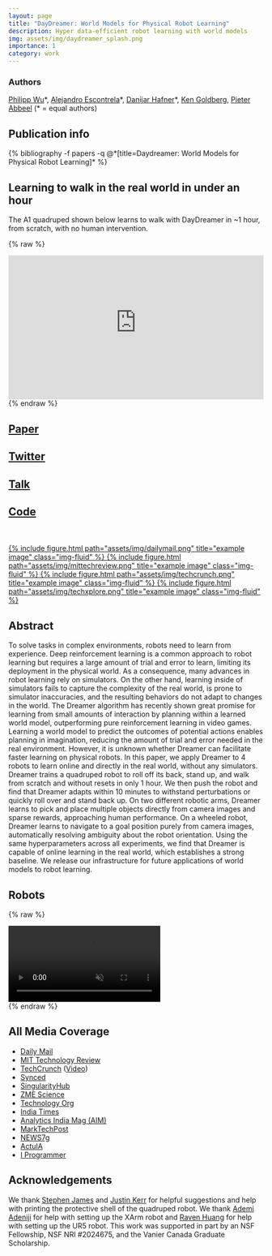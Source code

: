 ```yaml
---
layout: page
title: "DayDreamer: World Models for Physical Robot Learning"
description: Hyper data-efficient robot learning with world models
img: assets/img/daydreamer_splash.png
importance: 1
category: work
---
```

### Authors
<a href="https://twitter.com/philippswu">Philipp Wu</a>\*, <a href="https://twitter.com/aleescontrela">Alejandro Escontrela</a>\*, <a href="https://danijar.com/">Danijar Hafner</a>\*, <a href="https://goldberg.berkeley.edu/">Ken Goldberg</a>, <a  href="https://people.eecs.berkeley.edu/~pabbeel/">Pieter Abbeel</a> (\* = equal authors)

## Publication info
<div class="publications">
{% bibliography -f papers -q @*[title=Daydreamer: World Models for Physical Robot Learning]* %}
</div>

## Learning to walk in the real world in under an hour

The A1 quadruped shown below learns to walk with DayDreamer in ~1 hour, from scratch, with no human intervention.


{% raw %}
<p style="position: relative; text-align: center; height: 0; padding-bottom: 56.25%; margin-bottom: 0;">
<iframe frameborder="0" style="position: absolute; top: 0; left: 0; width: 100%; height: 100%; margin-bottom: -.5em" src="https://www.youtube-nocookie.com/embed/xAXvfVTgqr0?rel=0" allowfullscreen=""></iframe>
</p>
{% endraw %}


<br/>
<div class="row">
    <div class="text-center col-sm mt-3 mt-md-0">
        <h2><a href="https://arxiv.org/pdf/2206.14176.pdf">Paper</a></h2>
    </div>
    <div class="text-center col-sm mt-3 mt-md-0">
        <h2><a href="https://twitter.com/danijarh/status/1542170248706609152">Twitter</a></h2>
    </div>
    <div class="text-center col-sm mt-3 mt-md-0">
        <h2><a href="https://www.youtube.com/watch?v=A6Rg0qRwTYs">Talk</a></h2>
    </div>
    <div class="text-center col-sm mt-3 mt-md-0">
        <h2><a href="https://github.com/danijar/daydreamer">Code</a></h2>
    </div>
</div>

<br/>
<br/>
<div class="row justify-content-sm-center">
    <!-- <a href="#" class="btn btn-primary stretched-link">Go somewhere</a> -->
    <a href="https://www.dailymail.co.uk/sciencetech/article-11024615/Robot-dog-walk-ONE-hour-training-scientists-hope-play-fetch-future.html" class="col-sm-2 mt-3 mt-md-0">
        {% include figure.html path="assets/img/dailymail.png" title="example image" class="img-fluid" %}
    </a>
    <a href="https://www.technologyreview.com/2022/07/18/1056059/robot-dog-ai-reinforcement/" class="col-sm-2 mt-3 mt-md-0">
        {% include figure.html path="assets/img/mittechreview.png" title="example image" class="img-fluid" %}
    </a>
    <a href="https://techcrunch.com/2022/07/21/berkeley-shows-off-accelerated-learning-that-puts-robots-on-their-feet-in-minutes/" class="col-sm-2 mt-3 mt-md-0">
        {% include figure.html path="assets/img/techcrunch.png" title="example image" class="img-fluid" %}
    </a>
    <a href="https://techxplore.com/news/2022-07-daydreamer-algorithm-quickly-robots-behaviors.html" class="col-sm-2 mt-3 mt-md-0">
        {% include figure.html path="assets/img/techxplore.png" title="example image" class="img-fluid" %}
    </a>
</div>

## Abstract

To solve tasks in complex environments, robots need to learn from experience.
Deep reinforcement learning is a common approach to robot learning but requires
a large amount of trial and error to learn, limiting its deployment in the
physical world. As a consequence, many advances in robot learning rely on
simulators. On the other hand, learning inside of simulators fails to capture
the complexity of the real world, is prone to simulator inaccuracies, and the
resulting behaviors do not adapt to changes in the world. The Dreamer algorithm
has recently shown great promise for learning from small amounts of interaction
by planning within a learned world model, outperforming pure reinforcement
learning in video games. Learning a world model to predict the outcomes of
potential actions enables planning in imagination, reducing the amount of trial
and error needed in the real environment. However, it is unknown whether
Dreamer can facilitate faster learning on physical robots. In this paper, we
apply Dreamer to 4 robots to learn online and directly in the real world,
without any simulators. Dreamer trains a quadruped robot to roll off its back,
stand up, and walk from scratch and without resets in only 1 hour. We then push
the robot and find that Dreamer adapts within 10 minutes to withstand
perturbations or quickly roll over and stand back up. On two different robotic
arms, Dreamer learns to pick and place multiple objects directly from camera
images and sparse rewards, approaching human performance. On a wheeled robot,
Dreamer learns to navigate to a goal position purely from camera images,
automatically resolving ambiguity about the robot orientation. Using the same
hyperparameters across all experiments, we find that Dreamer is capable of
online learning in the real world, which establishes a strong baseline. We
release our infrastructure for future applications of world models to robot
learning.

## Robots

{% raw %}
<div class="embed-responsive embed-responsive-21by9">
<video autoplay="" muted="" loop=""><source src="/assets/vid/robots.mp4"></video>
</div>
{% endraw %}

## All Media Coverage

<ul>
  <li><a href="https://www.dailymail.co.uk/sciencetech/article-11024615/Robot-dog-walk-ONE-hour-training-scientists-hope-play-fetch-future.html">Daily Mail</a></li>
  <li><a href="https://www.technologyreview.com/2022/07/18/1056059/robot-dog-ai-reinforcement/">MIT Technology Review</a></li>
  <li><a href="https://techcrunch.com/2022/07/21/berkeley-shows-off-accelerated-learning-that-puts-robots-on-their-feet-in-minutes/">TechCrunch</a> (<a href="https://www.youtube.com/watch?v=h8AUJwPdTIE">Video</a>)</li>
  <li><a href="https://syncedreview.com/2022/07/04/learning-without-simulations-uc-berkeleys-daydreamer-establishes-a-strong-baseline-for-real-world-robotic-training/">Synced</a></li>
  <li><a href="https://singularityhub.com/2022/08/08/this-robot-dog-has-an-ai-brain-and-taught-itself-to-walk-in-just-an-hour/">SingularityHub</a></li>
  <li><a href="https://www.zmescience.com/science/robot-teaches-itself-to-walk-235242/">ZME Science</a></li>
  <li><a href="https://www.technology.org/2022/06/29/daydreamer-world-models-for-physical-robot-learning/">Technology Org</a></li>
  <li><a href="https://www.indiatimes.com/technology/science-and-future/robot-dog-taught-itself-how-to-walk-575118.html">India Times</a></li>
  <li><a href="https://analyticsindiamag.com/this-robot-used-dreamer-algorithm-to-learn-walking-in-60-minutes/">Analytics India Mag (AIM)</a></li>
  <li><a href="https://www.marktechpost.com/2022/07/05/uc-berkeley-researchers-use-a-dreamer-world-model-to-train-a-variety-of-real-world-robots-to-learn-from-experience/">MarkTechPost</a></li>
  <li><a href="https://news7g.com/daydreamer-world-model-for-learning-robot-physics/">NEWS7g</a></li>
  <li><a href="https://www.actuia.com/actualite/daydreamer-former-les-robots-dans-le-monde-reel-grace-a-lapprentissage-par-renforcement-en-ligne/">ActuIA</a></li>
  <li><a href="https://www.i-programmer.info/news/105-artificial-intelligence/15646-robot-dog-from-rolling-on-floor-to-walking-in-1-hour.html">I Programmer</a></li>
</ul>


## Acknowledgements
We thank <a href="https://stepjam.github.io/">Stephen James</a> and <a href="https://kerrj.github.io/">Justin Kerr</a> for helpful suggestions and help with
printing the protective shell of the quadruped robot. We thank <a href="https://www.linkedin.com/in/ademi-adeniji">Ademi Adeniji</a> for help with setting up
the XArm robot and <a href="https://twitter.com/ravenhuang4?lang=en">Raven Huang</a> for help with setting up the UR5 robot. This work was supported
in part by an NSF Fellowship, NSF NRI #2024675, and the Vanier Canada Graduate Scholarship.
